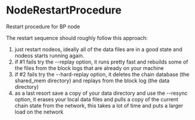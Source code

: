 # NodeRestartProcedure
Restart procedure for BP node

The restart sequence should roughly follow this approach:

1. just restart nodeos, ideally all of the data files are in a good state and nodeos starts running again.
2. if #1 fails try the --replay option, it runs pretty fast and rebuilds some of the files from the block logs that are already on your machine
3. if #2 fails try the --hard-replay option, it deletes the chain database (the shared_mem directory) and replays from the block log (the data directory)
4. as a last resort save a copy of your data directory and use the --resync option, it erases your local data files and pulls a copy of the current chain state from the network, this takes a lot of time and puts a larger load on the network


